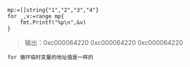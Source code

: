 
	mp:=[]string{"1","2","3","4"}
	for _,v:=range mp{
		fmt.Printf("%p\n",&v)
	}

> 输出：0xc000064220
0xc000064220
0xc000064220


`for 循环临时变量的地址值是一样的`